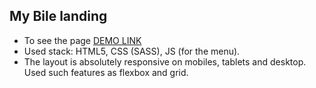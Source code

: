 ## My Bile landing
* To see the page [DEMO LINK](https://anton-iskryk.github.io/my-bike-landing/)
* Used stack: HTML5, CSS (SASS), JS (for the menu).
* The layout is absolutely responsive on mobiles, tablets and desktop. Used such features as flexbox and grid.

